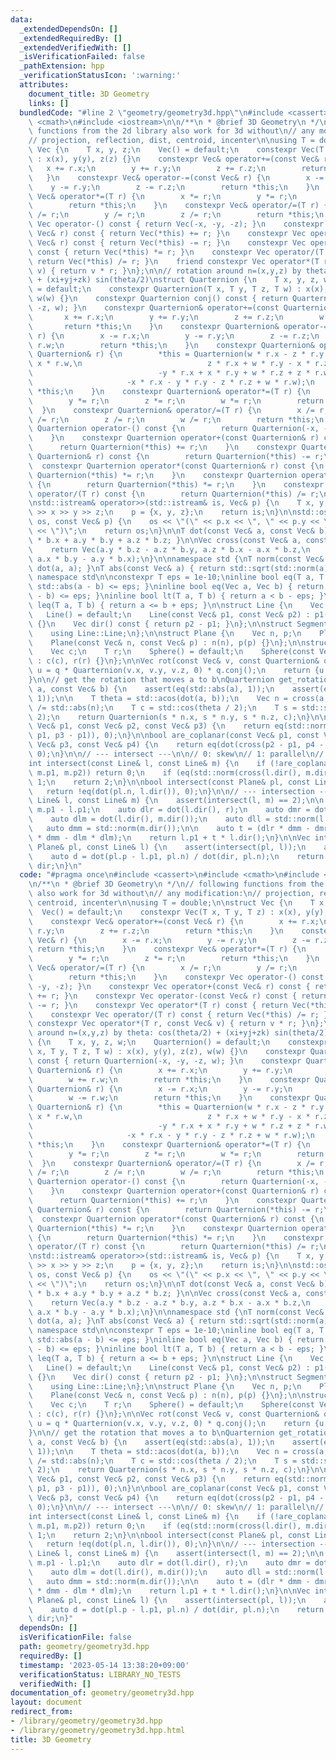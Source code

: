 ```yaml
---
data:
  _extendedDependsOn: []
  _extendedRequiredBy: []
  _extendedVerifiedWith: []
  _isVerificationFailed: false
  _pathExtension: hpp
  _verificationStatusIcon: ':warning:'
  attributes:
    document_title: 3D Geometry
    links: []
  bundledCode: "#line 2 \"geometry/geometry3d.hpp\"\n#include <cassert>\n#include\
    \ <cmath>\n#include <iostream>\n\n/**\n * @brief 3D Geometry\n */\n// following\
    \ functions from the 2d library also work for 3d without\n// any modification:\n\
    // projection, reflection, dist, centroid, incenter\n\nusing T = double;\n\nstruct\
    \ Vec {\n    T x, y, z;\n    Vec() = default;\n    constexpr Vec(T x, T y, T z)\
    \ : x(x), y(y), z(z) {}\n    constexpr Vec& operator+=(const Vec& r) {\n     \
    \   x += r.x;\n        y += r.y;\n        z += r.z;\n        return *this;\n \
    \   }\n    constexpr Vec& operator-=(const Vec& r) {\n        x -= r.x;\n    \
    \    y -= r.y;\n        z -= r.z;\n        return *this;\n    }\n    constexpr\
    \ Vec& operator*=(T r) {\n        x *= r;\n        y *= r;\n        z *= r;\n\
    \        return *this;\n    }\n    constexpr Vec& operator/=(T r) {\n        x\
    \ /= r;\n        y /= r;\n        z /= r;\n        return *this;\n    }\n    constexpr\
    \ Vec operator-() const { return Vec(-x, -y, -z); }\n    constexpr Vec operator+(const\
    \ Vec& r) const { return Vec(*this) += r; }\n    constexpr Vec operator-(const\
    \ Vec& r) const { return Vec(*this) -= r; }\n    constexpr Vec operator*(T r)\
    \ const { return Vec(*this) *= r; }\n    constexpr Vec operator/(T r) const {\
    \ return Vec(*this) /= r; }\n    friend constexpr Vec operator*(T r, const Vec&\
    \ v) { return v * r; }\n};\n\n// rotation around n=(x,y,z) by theta: cos(theta/2)\
    \ + (xi+yj+zk) sin(theta/2)\nstruct Quarternion {\n    T x, y, z, w;\n    Quarternion()\
    \ = default;\n    constexpr Quarternion(T x, T y, T z, T w) : x(x), y(y), z(z),\
    \ w(w) {}\n    constexpr Quarternion conj() const { return Quarternion(-x, -y,\
    \ -z, w); }\n    constexpr Quarternion& operator+=(const Quarternion& r) {\n \
    \       x += r.x;\n        y += r.y;\n        z += r.z;\n        w += r.w;\n \
    \       return *this;\n    }\n    constexpr Quarternion& operator-=(const Quarternion&\
    \ r) {\n        x -= r.x;\n        y -= r.y;\n        z -= r.z;\n        w -=\
    \ r.w;\n        return *this;\n    }\n    constexpr Quarternion& operator*=(const\
    \ Quarternion& r) {\n        *this = Quarternion(w * r.x - z * r.y + y * r.z +\
    \ x * r.w,\n                            z * r.x + w * r.y - x * r.z + y * r.w,\n\
    \                            -y * r.x + x * r.y + w * r.z + z * r.w,\n       \
    \                     -x * r.x - y * r.y - z * r.z + w * r.w);\n        return\
    \ *this;\n    }\n    constexpr Quarternion& operator*=(T r) {\n        x *= r;\n\
    \        y *= r;\n        z *= r;\n        w *= r;\n        return *this;\n  \
    \  }\n    constexpr Quarternion& operator/=(T r) {\n        x /= r;\n        y\
    \ /= r;\n        z /= r;\n        w /= r;\n        return *this;\n    }\n    constexpr\
    \ Quarternion operator-() const {\n        return Quarternion(-x, -y, -z, -w);\n\
    \    }\n    constexpr Quarternion operator+(const Quarternion& r) const {\n  \
    \      return Quarternion(*this) += r;\n    }\n    constexpr Quarternion operator-(const\
    \ Quarternion& r) const {\n        return Quarternion(*this) -= r;\n    }\n  \
    \  constexpr Quarternion operator*(const Quarternion& r) const {\n        return\
    \ Quarternion(*this) *= r;\n    }\n    constexpr Quarternion operator*(T r) const\
    \ {\n        return Quarternion(*this) *= r;\n    }\n    constexpr Quarternion\
    \ operator/(T r) const {\n        return Quarternion(*this) /= r;\n    }\n};\n\
    \nstd::istream& operator>>(std::istream& is, Vec& p) {\n    T x, y, z;\n    is\
    \ >> x >> y >> z;\n    p = {x, y, z};\n    return is;\n}\n\nstd::ostream& operator<<(std::ostream&\
    \ os, const Vec& p) {\n    os << \"(\" << p.x << \", \" << p.y << \", \" << p.z\
    \ << \")\";\n    return os;\n}\n\nT dot(const Vec& a, const Vec& b) { return a.x\
    \ * b.x + a.y * b.y + a.z * b.z; }\n\nVec cross(const Vec& a, const Vec& b) {\n\
    \    return Vec(a.y * b.z - a.z * b.y, a.z * b.x - a.x * b.z,\n              \
    \ a.x * b.y - a.y * b.x);\n}\n\nnamespace std {\nT norm(const Vec& a) { return\
    \ dot(a, a); }\nT abs(const Vec& a) { return std::sqrt(std::norm(a)); }\n}  //\
    \ namespace std\n\nconstexpr T eps = 1e-10;\ninline bool eq(T a, T b) { return\
    \ std::abs(a - b) <= eps; }\ninline bool eq(Vec a, Vec b) { return std::abs(a\
    \ - b) <= eps; }\ninline bool lt(T a, T b) { return a < b - eps; }\ninline bool\
    \ leq(T a, T b) { return a <= b + eps; }\n\nstruct Line {\n    Vec p1, p2;\n \
    \   Line() = default;\n    Line(const Vec& p1, const Vec& p2) : p1(p1), p2(p2)\
    \ {}\n    Vec dir() const { return p2 - p1; }\n};\n\nstruct Segment : Line {\n\
    \    using Line::Line;\n};\n\nstruct Plane {\n    Vec n, p;\n    Plane() = default;\n\
    \    Plane(const Vec& n, const Vec& p) : n(n), p(p) {}\n};\n\nstruct Sphere {\n\
    \    Vec c;\n    T r;\n    Sphere() = default;\n    Sphere(const Vec& c, T r)\
    \ : c(c), r(r) {}\n};\n\nVec rot(const Vec& v, const Quarternion& q) {\n    auto\
    \ u = q * Quarternion(v.x, v.y, v.z, 0) * q.conj();\n    return {u.x, u.y, u.z};\n\
    }\n\n// get the rotation that moves a to b\nQuarternion get_rotation(const Vec&\
    \ a, const Vec& b) {\n    assert(eq(std::abs(a), 1));\n    assert(eq(std::abs(b),\
    \ 1));\n\n    T theta = std::acos(dot(a, b));\n    Vec n = cross(a, b);\n    n\
    \ /= std::abs(n);\n    T c = std::cos(theta / 2);\n    T s = std::sin(theta /\
    \ 2);\n    return Quarternion(s * n.x, s * n.y, s * n.z, c);\n}\n\nbool are_collinear(const\
    \ Vec& p1, const Vec& p2, const Vec& p3) {\n    return eq(std::norm(cross(p2 -\
    \ p1, p3 - p1)), 0);\n}\n\nbool are_coplanar(const Vec& p1, const Vec& p2, const\
    \ Vec& p3, const Vec& p4) {\n    return eq(dot(cross(p2 - p1, p4 - p1), p3 - p1),\
    \ 0);\n}\n\n// --- intersect ---\n\n// 0: skew\n// 1: parallel\n// 2: intersect\n\
    int intersect(const Line& l, const Line& m) {\n    if (!are_coplanar(l.p1, l.p2,\
    \ m.p1, m.p2)) return 0;\n    if (eq(std::norm(cross(l.dir(), m.dir())), 0)) return\
    \ 1;\n    return 2;\n}\n\nbool intersect(const Plane& pl, const Line& l) {\n \
    \   return !eq(dot(pl.n, l.dir()), 0);\n}\n\n// --- intersection ---\n\nVec intersection(const\
    \ Line& l, const Line& m) {\n    assert(intersect(l, m) == 2);\n\n    auto r =\
    \ m.p1 - l.p1;\n    auto dlr = dot(l.dir(), r);\n    auto dmr = dot(m.dir(), r);\n\
    \    auto dlm = dot(l.dir(), m.dir());\n    auto dll = std::norm(l.dir());\n \
    \   auto dmm = std::norm(m.dir());\n\n    auto t = (dlr * dmm - dmr * dlm) / (dll\
    \ * dmm - dlm * dlm);\n    return l.p1 + t * l.dir();\n}\n\nVec intersection(const\
    \ Plane& pl, const Line& l) {\n    assert(intersect(pl, l));\n    auto dir = l.dir();\n\
    \    auto d = dot(pl.p - l.p1, pl.n) / dot(dir, pl.n);\n    return l.p1 + d *\
    \ dir;\n}\n"
  code: "#pragma once\n#include <cassert>\n#include <cmath>\n#include <iostream>\n\
    \n/**\n * @brief 3D Geometry\n */\n// following functions from the 2d library\
    \ also work for 3d without\n// any modification:\n// projection, reflection, dist,\
    \ centroid, incenter\n\nusing T = double;\n\nstruct Vec {\n    T x, y, z;\n  \
    \  Vec() = default;\n    constexpr Vec(T x, T y, T z) : x(x), y(y), z(z) {}\n\
    \    constexpr Vec& operator+=(const Vec& r) {\n        x += r.x;\n        y +=\
    \ r.y;\n        z += r.z;\n        return *this;\n    }\n    constexpr Vec& operator-=(const\
    \ Vec& r) {\n        x -= r.x;\n        y -= r.y;\n        z -= r.z;\n       \
    \ return *this;\n    }\n    constexpr Vec& operator*=(T r) {\n        x *= r;\n\
    \        y *= r;\n        z *= r;\n        return *this;\n    }\n    constexpr\
    \ Vec& operator/=(T r) {\n        x /= r;\n        y /= r;\n        z /= r;\n\
    \        return *this;\n    }\n    constexpr Vec operator-() const { return Vec(-x,\
    \ -y, -z); }\n    constexpr Vec operator+(const Vec& r) const { return Vec(*this)\
    \ += r; }\n    constexpr Vec operator-(const Vec& r) const { return Vec(*this)\
    \ -= r; }\n    constexpr Vec operator*(T r) const { return Vec(*this) *= r; }\n\
    \    constexpr Vec operator/(T r) const { return Vec(*this) /= r; }\n    friend\
    \ constexpr Vec operator*(T r, const Vec& v) { return v * r; }\n};\n\n// rotation\
    \ around n=(x,y,z) by theta: cos(theta/2) + (xi+yj+zk) sin(theta/2)\nstruct Quarternion\
    \ {\n    T x, y, z, w;\n    Quarternion() = default;\n    constexpr Quarternion(T\
    \ x, T y, T z, T w) : x(x), y(y), z(z), w(w) {}\n    constexpr Quarternion conj()\
    \ const { return Quarternion(-x, -y, -z, w); }\n    constexpr Quarternion& operator+=(const\
    \ Quarternion& r) {\n        x += r.x;\n        y += r.y;\n        z += r.z;\n\
    \        w += r.w;\n        return *this;\n    }\n    constexpr Quarternion& operator-=(const\
    \ Quarternion& r) {\n        x -= r.x;\n        y -= r.y;\n        z -= r.z;\n\
    \        w -= r.w;\n        return *this;\n    }\n    constexpr Quarternion& operator*=(const\
    \ Quarternion& r) {\n        *this = Quarternion(w * r.x - z * r.y + y * r.z +\
    \ x * r.w,\n                            z * r.x + w * r.y - x * r.z + y * r.w,\n\
    \                            -y * r.x + x * r.y + w * r.z + z * r.w,\n       \
    \                     -x * r.x - y * r.y - z * r.z + w * r.w);\n        return\
    \ *this;\n    }\n    constexpr Quarternion& operator*=(T r) {\n        x *= r;\n\
    \        y *= r;\n        z *= r;\n        w *= r;\n        return *this;\n  \
    \  }\n    constexpr Quarternion& operator/=(T r) {\n        x /= r;\n        y\
    \ /= r;\n        z /= r;\n        w /= r;\n        return *this;\n    }\n    constexpr\
    \ Quarternion operator-() const {\n        return Quarternion(-x, -y, -z, -w);\n\
    \    }\n    constexpr Quarternion operator+(const Quarternion& r) const {\n  \
    \      return Quarternion(*this) += r;\n    }\n    constexpr Quarternion operator-(const\
    \ Quarternion& r) const {\n        return Quarternion(*this) -= r;\n    }\n  \
    \  constexpr Quarternion operator*(const Quarternion& r) const {\n        return\
    \ Quarternion(*this) *= r;\n    }\n    constexpr Quarternion operator*(T r) const\
    \ {\n        return Quarternion(*this) *= r;\n    }\n    constexpr Quarternion\
    \ operator/(T r) const {\n        return Quarternion(*this) /= r;\n    }\n};\n\
    \nstd::istream& operator>>(std::istream& is, Vec& p) {\n    T x, y, z;\n    is\
    \ >> x >> y >> z;\n    p = {x, y, z};\n    return is;\n}\n\nstd::ostream& operator<<(std::ostream&\
    \ os, const Vec& p) {\n    os << \"(\" << p.x << \", \" << p.y << \", \" << p.z\
    \ << \")\";\n    return os;\n}\n\nT dot(const Vec& a, const Vec& b) { return a.x\
    \ * b.x + a.y * b.y + a.z * b.z; }\n\nVec cross(const Vec& a, const Vec& b) {\n\
    \    return Vec(a.y * b.z - a.z * b.y, a.z * b.x - a.x * b.z,\n              \
    \ a.x * b.y - a.y * b.x);\n}\n\nnamespace std {\nT norm(const Vec& a) { return\
    \ dot(a, a); }\nT abs(const Vec& a) { return std::sqrt(std::norm(a)); }\n}  //\
    \ namespace std\n\nconstexpr T eps = 1e-10;\ninline bool eq(T a, T b) { return\
    \ std::abs(a - b) <= eps; }\ninline bool eq(Vec a, Vec b) { return std::abs(a\
    \ - b) <= eps; }\ninline bool lt(T a, T b) { return a < b - eps; }\ninline bool\
    \ leq(T a, T b) { return a <= b + eps; }\n\nstruct Line {\n    Vec p1, p2;\n \
    \   Line() = default;\n    Line(const Vec& p1, const Vec& p2) : p1(p1), p2(p2)\
    \ {}\n    Vec dir() const { return p2 - p1; }\n};\n\nstruct Segment : Line {\n\
    \    using Line::Line;\n};\n\nstruct Plane {\n    Vec n, p;\n    Plane() = default;\n\
    \    Plane(const Vec& n, const Vec& p) : n(n), p(p) {}\n};\n\nstruct Sphere {\n\
    \    Vec c;\n    T r;\n    Sphere() = default;\n    Sphere(const Vec& c, T r)\
    \ : c(c), r(r) {}\n};\n\nVec rot(const Vec& v, const Quarternion& q) {\n    auto\
    \ u = q * Quarternion(v.x, v.y, v.z, 0) * q.conj();\n    return {u.x, u.y, u.z};\n\
    }\n\n// get the rotation that moves a to b\nQuarternion get_rotation(const Vec&\
    \ a, const Vec& b) {\n    assert(eq(std::abs(a), 1));\n    assert(eq(std::abs(b),\
    \ 1));\n\n    T theta = std::acos(dot(a, b));\n    Vec n = cross(a, b);\n    n\
    \ /= std::abs(n);\n    T c = std::cos(theta / 2);\n    T s = std::sin(theta /\
    \ 2);\n    return Quarternion(s * n.x, s * n.y, s * n.z, c);\n}\n\nbool are_collinear(const\
    \ Vec& p1, const Vec& p2, const Vec& p3) {\n    return eq(std::norm(cross(p2 -\
    \ p1, p3 - p1)), 0);\n}\n\nbool are_coplanar(const Vec& p1, const Vec& p2, const\
    \ Vec& p3, const Vec& p4) {\n    return eq(dot(cross(p2 - p1, p4 - p1), p3 - p1),\
    \ 0);\n}\n\n// --- intersect ---\n\n// 0: skew\n// 1: parallel\n// 2: intersect\n\
    int intersect(const Line& l, const Line& m) {\n    if (!are_coplanar(l.p1, l.p2,\
    \ m.p1, m.p2)) return 0;\n    if (eq(std::norm(cross(l.dir(), m.dir())), 0)) return\
    \ 1;\n    return 2;\n}\n\nbool intersect(const Plane& pl, const Line& l) {\n \
    \   return !eq(dot(pl.n, l.dir()), 0);\n}\n\n// --- intersection ---\n\nVec intersection(const\
    \ Line& l, const Line& m) {\n    assert(intersect(l, m) == 2);\n\n    auto r =\
    \ m.p1 - l.p1;\n    auto dlr = dot(l.dir(), r);\n    auto dmr = dot(m.dir(), r);\n\
    \    auto dlm = dot(l.dir(), m.dir());\n    auto dll = std::norm(l.dir());\n \
    \   auto dmm = std::norm(m.dir());\n\n    auto t = (dlr * dmm - dmr * dlm) / (dll\
    \ * dmm - dlm * dlm);\n    return l.p1 + t * l.dir();\n}\n\nVec intersection(const\
    \ Plane& pl, const Line& l) {\n    assert(intersect(pl, l));\n    auto dir = l.dir();\n\
    \    auto d = dot(pl.p - l.p1, pl.n) / dot(dir, pl.n);\n    return l.p1 + d *\
    \ dir;\n}"
  dependsOn: []
  isVerificationFile: false
  path: geometry/geometry3d.hpp
  requiredBy: []
  timestamp: '2023-05-14 13:38:20+09:00'
  verificationStatus: LIBRARY_NO_TESTS
  verifiedWith: []
documentation_of: geometry/geometry3d.hpp
layout: document
redirect_from:
- /library/geometry/geometry3d.hpp
- /library/geometry/geometry3d.hpp.html
title: 3D Geometry
---
```


